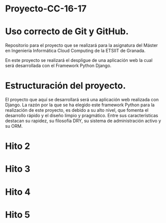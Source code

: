 # Proyecto-CC-16-17

# Uso correcto de Git y GitHub.

Repositorio para el proyecto que se realizará para la asignatura del Máster en Ingeniería Informática Cloud Computing de la ETSIIT de Granada.

En este proyecto se realizará el despligue de una aplicación web la cual será desarrollada con el Framework Python Django.

# Estructuración del proyecto.

El proyecto que aquí se desarrollará será una aplicación web realizada con Django. La razón por la que se ha elegido este framework Python para la realización de este proyecto, es debido a su alto nivel, que fomenta el desarrollo rápido y el diseño limpio y pragmático. Entre sus características destacan su rapidez, su filosofía DRY, su sistema de administración activo y su ORM.

# Hito 2



# Hito 3



# Hito 4




# Hito 5
